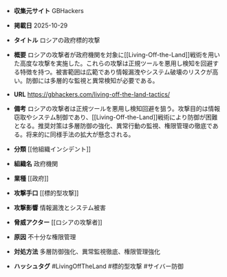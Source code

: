 - **収集元サイト**
GBHackers

- **掲載日**
2025-10-29

- **タイトル**
ロシアの政府標的攻撃

- **概要**
ロシアの攻撃者が政府機関を対象に[[Living-Off-the-Land]]戦術を用いた高度な攻撃を実施した。これらの攻撃は正規ツールを悪用し検知を回避する特徴を持つ。被害範囲は広範であり情報漏洩やシステム破壊のリスクが高い。防御には多層的な監視と異常検知が必要である。

- **URL**
https://gbhackers.com/living-off-the-land-tactics/

- **備考**
ロシアの攻撃者は正規ツールを悪用し検知回避を狙う。攻撃目的は情報窃取やシステム制御であり、[[Living-Off-the-Land]]戦術により防御が困難となる。推奨対策は多層防御の強化、異常行動の監視、権限管理の徹底である。将来的に同様手法の拡大が懸念される。

- **分類**
[[他組織インシデント]]

- **組織名**
政府機関

- **業種**
[[政府]]

- **攻撃手口**
[[標的型攻撃]]

- **攻撃影響**
情報漏洩とシステム被害

- **脅威アクター**
[[ロシアの攻撃者]]

- **原因**
不十分な権限管理

- **対処方法**
多層防御強化、異常監視徹底、権限管理強化

- **ハッシュタグ**
#LivingOffTheLand #標的型攻撃 #サイバー防御
